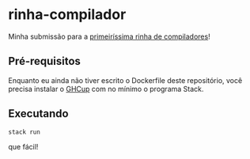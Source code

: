 # rinha-compilador

Minha submissão para a [primeiríssima rinha de compiladores](https://github.com/aripiprazole/rinha-de-compiler/blob/main/SPECS.md)!

## Pré-requisitos

Enquanto eu ainda não tiver escrito o Dockerfile deste repositório, você precisa instalar o [GHCup](https://www.haskell.org/ghcup/) com no mínimo o programa Stack.

## Executando

```
stack run
```

que fácil!
